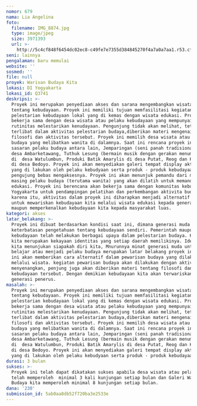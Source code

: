 ```yaml
---
nomor: 679
nama: Lia Angelina
foto:
  filename: IMG_8874.jpg
  type: image/jpeg
  size: 3971393
  url: >-
    http://5c4cf848f6454dc02ec8-c49fe7e7355d384845270f4a7a0a7aa1.r53.cf2.rackcdn.com/ab7613e1-97ed-4e67-8403-935f015c24bb/IMG_8874.jpg
seni: lainnya
pengalaman: baru memulai
website: ''
sosmed: ''
file: null
proyek: Warisan Budaya Kita
lokasi: DI Yogyakarta
lokasi_id: Q3741
deskripsi: >-
  Proyek ini merupakan penyediaan akses dan sarana mengembangkan wisata edukasi
  tentang kebudayaan. Proyek ini memiliki tujuan memfasilitasi kegiatan
  pelestarian kebudayaan lokal yang di kemas dengan wisata edukasi. Proyek ini
  bekerja sama dengan desa wisata atau pelaku kebudayaan yang mempunyai
  rutinitas melestarikan kenudayaan. Pengunjung tidak akan melihat, tetapi
  terlibat dalam aktivitas pelestarian budaya,diberikan materi mengenai sejarah,
  filosofi dan aktivitas tersebut. Proyek ini memilih desa wisata atau pelaku
  budaya yang melibatkan wanita di dalamnya. Saat ini rencana proyek inimemiliki
  sasaran pelaku budaya antara lain, Jemparingan (seni panah tradisional) di
  desa Ambarketawang, Tuthuk Lesung (bermain musik dengan gerakan menumbuk padi)
  di  desa Watulumbun, Produki Batik Amarylis di desa Putat, Reog dan Ketoprak
  di desa Bedoyo. Proyek ini akan menyediakan galeri tempat display aktivitas
  yang di lakukan oleh pelaku kebudyaan serta produk - produk kebudayaan dimana
  pengujung bebas mengaksesnya. Proyek ini akan menunjuk pemandu dari masing -
  masing pelaku budaya (terutama wanita) yang akan dilatih untuk memandu wisata
  edukasi. Proyek ini berencana akan bekerja sama dengan komunitas kebudayaan di
  Yogyakarta untuk pendampingan pelatihan dan perkembangan aktivita budaya. Oleh
  karena itu, aktivitas dalam proyek ini diharapkan menjadi alternatif cara
  untuk mewariskan kebudayaan kita melalui wisata edukasi kepada generasi muda,
  maupun memperkenalkan kebudayaan kita kepada masyarakat luas.
kategori: akses
latar_belakang: >-
  Proyek ini dibuat berdasarkan kondisi saat ini, dimana generasi muda memiliki
  keterbatasan pengetahuan tentang kebudayaan sendiri. Pemerintah maupun pelaku
  kebudayaan telah melakukan berbagai upaya dalam pelestarian budaya. Kebudayaan
  kita merupakan kekayaan identitas yang setiap daerah memilikinya. Identitas
  kita menunjukan siapakah diri kita, Mnurunnya minat generasi muda untuk
  belajar atau menjadi pelaku budaya merupakan latar belakang proyek ini. Proyek
  ini akan memberikan cara alternatif dalam pewarisan budaya yang dilakukan
  melalui wisata. kegiatan pewarisan budaya akan dilakukan dengan aktivitas yang
  menyenangkan, penjung juga akan diberikan materi tentang filosofi dan sejarah
  kebudayaan tersebut. Dengan demikian kebudayaan kita akan terwariskan kepada
  generasi penerus. 
masalah: >-
  Proyek ini merupakan penyediaan akses dan sarana mengembangkan wisata edukasi
  tentang kebudayaan. Proyek ini memiliki tujuan memfasilitasi kegiatan
  pelestarian kebudayaan lokal yang di kemas dengan wisata edukasi. Proyek ini
  bekerja sama dengan desa wisata atau pelaku kebudayaan yang mempunyai
  rutinitas melestarikan kenudayaan. Pengunjung tidak akan melihat, tetapi
  terlibat dalam aktivitas pelestarian budaya,diberikan materi mengenai sejarah,
  filosofi dan aktivitas tersebut. Proyek ini memilih desa wisata atau pelaku
  budaya yang melibatkan wanita di dalamnya. Saat ini rencana proyek inimemiliki
  sasaran pelaku budaya antara lain, Jemparingan (seni panah tradisional) di
  desa Ambarketawang, Tuthuk Lesung (bermain musik dengan gerakan menumbuk padi)
  di  desa Watulumbun, Produki Batik Amarylis di desa Putat, Reog dan Ketoprak
  di desa Bedoyo. Proyek ini akan menyediakan galeri tempat display aktivitas
  yang di lakukan oleh pelaku kebudyaan serta produk - produk kebudayaan.
durasi: 3 bulan
sukses: >-
  Proyek ini telah dapat dikatakan sukses apabila desa wisata atau pelaku budaya
  telah memperoleh  minimal 3 kali kunjungan setiap bulan dan Galeri Warisan
  Budaya kita memperoleh minimal 8 kunjungan setiap bulan.
dana: '230'
submission_id: 5ab0aa8db52f720ba3e2533e
---
```

